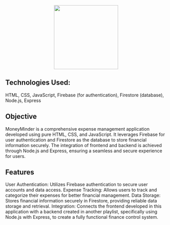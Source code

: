 <p align = "center"><img src = "https://github.com/carolfons/crud-js/blob/main/assets/Sem%20t%C3%ADtulo%20(3).png"  width = "200px" height="200px"> </p>

## Technologies Used:
HTML, CSS, JavaScript, Firebase (for authentication), Firestore (database), Node.js, Express

## Objective
MoneyMinder is a comprehensive expense management application developed using pure HTML, CSS, and JavaScript. It leverages Firebase for user authentication and Firestore as the database to store financial information securely. The integration of frontend and backend is achieved through Node.js and Express, ensuring a seamless and secure experience for users.

## Features
User Authentication: Utilizes Firebase authentication to secure user accounts and data access.
Expense Tracking: Allows users to track and categorize their expenses for better financial management.
Data Storage: Stores financial information securely in Firestore, providing reliable data storage and retrieval.
Integration: Connects the frontend developed in this application with a backend created in another playlist, specifically using Node.js with Express, to create a fully functional finance control system.

